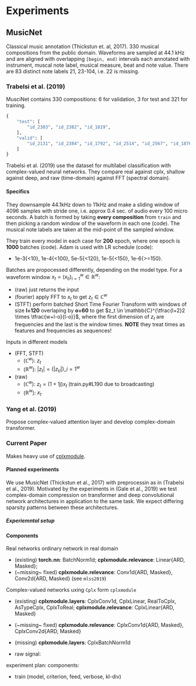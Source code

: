 # Experiments


## MusicNet

Classical music annotation (Thickstun et. al, 2017). 330 musical compositions from the public
domain. Waveforms are sampled at 44.1 kHz and are aligned with overlapping `[begin, end)`
intervals each annotated with instrument, muscal note label, musical measure, beat and note
value. There are 83 distinct note labels 21, 23-104, i.e. 22 is missing.


### Trabelsi et al. (2019)

MusciNet contains 330 compositions: 6 for validation, 3 for test and 321 for training.
```python
{
    "test": [
        "id_2303", "id_2382", "id_1819",
    ],
    "valid": [
        "id_2131", "id_2384", "id_1792", "id_2514", "id_2567", "id_1876",
    ]
}
```

Trabelsi et al. (2019) use the dataset for multilabel classification with complex-valued
neural networks. They compare real against cplx, shallow against deep, and raw (time-domain)
against FFT (spectral domain).

#### Specifics

They downsample 44.1kHz down to 11kHz and make a sliding window of 4096 samples with stride
one, i.e. approx 0.4 sec. of audio every 100 micro seconds. A batch is formed by taking **every
composition** from `train` and then picking a random window of the waveform in each one (code).
The musical note labels are taken at the mid-point of the sampled window.

They train every model in each case for **200** epoch, where one epoch is **1000** batches
(code). Adam is used with LR schedule (code):
* 1e-3{<10}, 1e-4{<100}, 5e-5{<120}, 1e-5{<150}, 1e-6{>=150}.

Batches are propocessed differently, depending on the model type. For a waveform window
$x_t = (x_{ti})_{i=1}^w \in \mathbb{R}^w$:
* (raw) just returns the input
* (fourier) apply FFT to $x_t$ to get $z_t \in \mathbb{C}^w$
* (STFT) perform batched Short Time Fourier Transform with windows of size **l=120**
overlaping by **o=60** to get $z_t \in \mathbb{C}^{\tfrac{l+2}2 \times \tfrac{w+l-o}{l-o}}$,
where the first dimension of $z_t$ are frequencies and the last is the window times.
**NOTE** they treat times as features and frequencies as sequences!

Inputs in different models
* (FFT, STFT)
  * ($\mathbb{C}^w$): $z_t$
  * ($\mathbb{R}^w$): $\lvert z_t \rvert = (\lvert z_{ti} \rvert)\_{i=1}^w$
* (raw)
  * ($\mathbb{C}^w$): $z_t = (1 + 1j) x_t$ (train.py#L190 due to broadcasting)
  * ($\mathbb{R}^w$): $x_t$


### Yang et al. (2019)

Propose complex-valued attention layer and develop complex-domain transformer.


### Current Paper

Makes heavy use of [cplxmodule](https://github.com/ivannz/cplxmodule.git).

#### Planned experiments

We use MusicNet (Thickstun et al., 2017) with preprocessin as in (Trabelsi et al., 2019).
Motivated by the experiments in (Gale et al., 2019) we test complex-domain compression on
transformer and deep convolutional network architectures in application to the same task.
We expect differing sparsity patterns between these architectures.

##### Experiemntal setup

#### Components

Real networks ordinary network in real domain
* (existing) **torch.nn**: BatchNorm1d; **cplxmodule.relevance**: Linear{ARD, Masked};
* (~missing~ fixed) **cplxmodule.relevance**: Conv1d{ARD, Masked}, Conv2d{ARD, Masked} (see `mlss2019`)

Complex-valued networks uxing `Cplx` form `cplxmodule`
* (existing) **cplxmodule.layers**: CplxConv1d, CplxLinear, RealToCplx, AsTypeCplx, CplxToReal;
  **cplxmodule.relevance**: CplxLinear{ARD, Masked}
* (~missing~ fixed) **cplxmodule.relevance**: CplxConv1d{ARD, Masked},  CplxConv2d{ARD, Masked}
* (missing) **cplxmodule.layers**: CplxBatchNorm1d


* raw signal: 

experiment plan:
components:
* train (model, criterion, feed, verbose, kl-div)